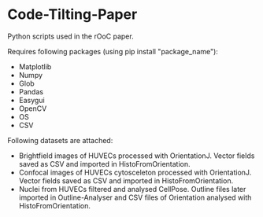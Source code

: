 # Code-Tilting-Paper

Python scripts used in the rOoC paper.

Requires following packages (using pip install "package_name"):

- Matplotlib
- Numpy
- Glob
- Pandas
- Easygui
- OpenCV
- OS
- CSV

Following datasets are attached:
- Brightfield images of HUVECs processed with OrientationJ. Vector fields saved as CSV and imported in HistoFromOrientation.
- Confocal images of HUVECs cytosceleton processed with OrientationJ. Vector fields saved as CSV and imported in HistoFromOrientation.
- Nuclei from HUVECs filtered and analysed CellPose. Outline files later imported in Outline-Analyser and CSV files of Orientation analysed with HistoFromOrientation. 
